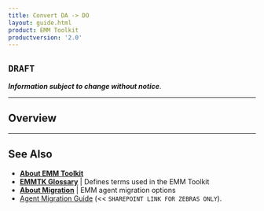 ```yaml
---
title: Convert DA -> DO
layout: guide.html
product: EMM Toolkit
productversion: '2.0'
---
```


## `DRAFT`

**_Information subject to change without notice_**. 

-----

## Overview



<!-- 
<img alt="image" style="height:350px" src="active_edge_01.png"/>
_caption_
<br>
 -->

-----

## See Also

* **[About EMM Toolkit](../about)**
* **[EMMTK Glossary](../glossary)** | Defines terms used in the EMM Toolkit
* **[About Migration](../migrateaedo)** | EMM agent migration options 
* [Agent Migration Guide](https://zebra.sharepoint.com/:w:/r/sites/converge/emc-android-platform-architect-review-board/_layouts/15/doc2.aspx?sourcedoc=%7B08423a04-d00d-4015-a4b1-4420ce38749f%7D&action=edit&wdPid=1cdba535) (<< `SHAREPOINT LINK FOR ZEBRAS ONLY`). 
